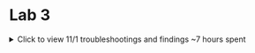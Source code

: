 # Lab 3
<details>
<summary>
Click to view 11/1 troubleshootings and findings ~7 hours spent
</summary>

# Lab Failure

## Summary Of Failure Documentation 11/1

  - Python Anaconda Integration into VSCode setup on my laptop
  - All required packages installed
  - Only jdcal worked, installed through default channel
  - Added conda-forge channel path, jdcal stopped working once supercede by forge jdcal
  - Tried multiple envs for different python versions, always "package name" module not found error
  - Future created environments automatically used forge channel when downloading packages, 
    - Hypothesis: jdcal will work once way to remove forge channel is found and default jdcal is used
  
  ## Git issue summary
  - Background: Git commands (ssh key) has never worked on my computer, regardless of windows version or factory resets
  - Problem: 
    - C:\Users\jjjay\OneDrive - stevens.edu\Semester 5 Courses\CPE 322\CPE-322>git pull
    - The authenticity of host 'github.com (140.82.112.4)' can't be established.
    - ED25519 key fingerprint is SHA256:+DiY3wvvV6TuJJhbpZisF/zLDA0zPMSvHdkr4UvCOqU.
    - This key is not known by any other names.
    - Are you sure you want to continue connecting (yes/no/[fingerprint])?
    - Host key verification failed.
    - fatal: Could not read from remote repository.

Please make sure you have the correct access rights
and the repository exists.
  - Problem Discovery:
  - Known:
    - Msys64 has its own home directory, the ssh key generated for msys64 only works when in /c/msys64/home/jjjay/.ssh
    - Git.bash automatically runs with msys64, cmd.exe runs exclusively through C:\Users\jjjay\.ssh
  
    ## Discovery:
    
    ### When generating RSA or ED25519 keys on my LAPTOP, msys64 and cmd environments ends in "jjjaylij@gmail.com" (laptop name is iLaptop)

    ### When generating RSA or ED25519 keys on my COMPUTER, msys64 ends in computer name "iPC" and cmd.exe ends in "jjjaylij@gmail.com"

    #### ONLY cmd.exe on LAPTOP's "git config --global --list" will produce the following:
    - user.name="JohnMFB"
    - user.email=jjjaylij@gmail.com
    - filter.lfs.clean=git-lfs clean -- %f
    - filter.lfs.smudge=git-lfs smudge -- %f
    - filter.lfs.process=git-lfs filter-process
    - filter.lfs.required=true

    ##### All LAPTOP msys64, COMPUTER msys64 and cmd.exe will produce only user.name="JohnMFB" and user.email=jjjaylij@gmail.com, exception is only cmd.exe on LAPTOP that matches online examples for git list
    
    - Error occurs regardless of ssh keygen method used for msys64 on computer, fingerprint works fine through cmd.exe generated ssh key in real home directory
    - Wanted to avoid copying id_rsa.pub from laptop onto pc, copying cmd.exe generated key to the msys64 ssh file location allows git to work for both environments, process repeated for laptop (working msys64 generated key copied onto original C:/ ssh key location for cmd.exe and is successful)
    - git now work on both computer and laptop allowing me to seamlessly work on both, github repo clone is located in my onedrive folder
      - teaching myself how ssh works better, thinking outside the box to find obscure error while doubting my doing correct ssh-key generation steps

    #### Writers Note

      - I have this problem where I would study material too closely and miss material I get tested on and haven't studied, little tiny steps I miss, its difficult for me to be prepared for the big picture or outside the box
      - This is not a problem I would have solved by understanding git setup steps or documentation or tutorials, I would have never guessed my Computer's Msys64 decided to give me a broken ssh-key, as far as my findings go
      - I have spent multiple semesters randomly trying to figure out how to get git to work on my computer, it gives me errors that nothing online tells me how to fix without regurgitating the same aggravating steps that have never worked

# Notes for future troubleshooting: 

## Only LAPTOP msys64 ssh generates demo, .bash_history .bash_logout, .bashrc, .gitconfig, .lesshst, .profile files. 

## Only PC windows home folder generates known_hosts files within "C:\Users\jjjay\ .ssh" regardless of environment used to clone (space because markdown formatting error) 

## Only LAPTOP msys64 home folder generates known_hosts file within "C:\msys64\home\jjjay\ .ssh

## Remember to overwrite updated known_hosts folder from active environment to other .ssh folder when cloning new github repos that add known_host fingerprints to avoid errors

## When copying ssh generated keys to different environment homes, "git config --global --list" will not transfer, remember to

### git config --global user.name "your username"

### git config --global user.email "your email"

# Original Lab Start from 11/1 morning

## VSCode Changes
- Downloaded VSCode Plugins
  - Python
  - Pylance
  - Jupyter
  - Jupyter Cell Tags
  - Jupyter Keymap
  - Jupyter Slide Show
  - Jupyter Notebook Renderers
  - Python Indent
- Env "myenv" created Python Version 3.10
- Ctrl + Shift + P -> "Selected Interpretor: python" could not show until myenv was created.
  - Use myenv for this project
    - Download Packages to "myenv"
      - jdcal
      - astral
      - geopy
      - psutil
## Start

![Alt text](https://github.com/JohnMFB/CPE-322/blob/main/Assets/Lab_3.png)

### Python Integration Startup

<img width="388" alt="image" src="https://github.com/JohnMFB/CPE-322/assets/122575719/7cb49473-3f4b-4b8d-8352-4a1affe8d79f">

<img width="382" alt="image" src="https://github.com/JohnMFB/CPE-322/assets/122575719/510532cc-09af-4f6a-99c2-f8df59001217">

### jdcal install to myenv

<img width="527" alt="image" src="https://github.com/JohnMFB/CPE-322/assets/122575719/f4342401-716a-4c6d-8d8c-699e069e32ee">

## Conda-Forge Community Channel contains Astral, Geopy, and Psutil

### Adding Conda-Forge and Installing Astral

<img width="575" alt="image" src="https://github.com/JohnMFB/CPE-322/assets/122575719/4798e161-10fe-4762-80af-6112dfa82874">

<img width="212" alt="image" src="https://github.com/JohnMFB/CPE-322/assets/122575719/94aed93b-3d1d-46bb-a0a6-2c7b8a5c8060">

### Installing Geopy

<img width="525" alt="image" src="https://github.com/JohnMFB/CPE-322/assets/122575719/5c1486e2-35f3-4c16-a70e-64406673a4df">

### Installing Psutil

<img width="521" alt="image" src="https://github.com/JohnMFB/CPE-322/assets/122575719/4e69189b-7805-4bdb-9bab-7c8458ae6f8a">

# Lab Start

## Jdcal Failure, reinstalling, SUPERSEDED by higher priority conda-forge channel

<img width="579" alt="image" src="https://github.com/JohnMFB/CPE-322/assets/122575719/abcb8624-f23f-44e9-a20e-7290c5d06705">

###Jdcal second failure

<img width="580" alt="image" src="https://github.com/JohnMFB/CPE-322/assets/122575719/1e5374a5-8f3d-4c33-ad50-724f8d2b2857">

### Fix (myenv needs to be activated manually, not just through activating the interpreter)

<img width="589" alt="image" src="https://github.com/JohnMFB/CPE-322/assets/122575719/3ab25e7e-f5b7-40a5-a3b5-c020c79b5944">

<img width="581" alt="image" src="https://github.com/JohnMFB/CPE-322/assets/122575719/0e61dd7f-a809-4177-a10f-1986d856751d">

<img width="579" alt="image" src="https://github.com/JohnMFB/CPE-322/assets/122575719/777c4094-549d-4b5c-9326-4ce7b43bc2ca">

<img width="591" alt="image" src="https://github.com/JohnMFB/CPE-322/assets/122575719/b28cda6a-149e-49bd-89d0-144f8d541f60">

### 'pytz' module not found at 'python3 sun.py 'New York'

<img width="594" alt="image" src="https://github.com/JohnMFB/CPE-322/assets/122575719/50c57331-72ca-45b3-8782-644ac9a8ea7d">

### pytz installed

<img width="581" alt="image" src="https://github.com/JohnMFB/CPE-322/assets/122575719/0382ebed-5d03-4d70-b592-0b150e4bddbb">

### pytz failed: perform 'conda update -n base -c defaults conda'

<details>
  <summary>Click to View Image</summary>
  <img width="593" alt="image" src="https://github.com/JohnMFB/CPE-322/assets/122575719/8eda47a3-5b63-4dc0-9714-7b69de6bc1f4">
  <img width="598" alt="image" src="https://github.com/JohnMFB/CPE-322/assets/122575719/cb9a3d2b-60a8-46e7-8e74-c3a76078e0f8">
  <img width="592" alt="image" src="https://github.com/JohnMFB/CPE-322/assets/122575719/9af4c9bf-1e5b-4900-b386-ed567e4902a8">
  <img width="599" alt="image" src="https://github.com/JohnMFB/CPE-322/assets/122575719/269ae602-b46e-452e-b68c-d98dc00f57ee">
</details>

### pytz failed: perform 'conda update --all' in current myenv env

<details>
  <summary> Click to View Image</summary>
  <img width="591" alt="image" src="https://github.com/JohnMFB/CPE-322/assets/122575719/a293815e-602e-4615-8fcb-a4450150f58c">
  <img width="594" alt="image" src="https://github.com/JohnMFB/CPE-322/assets/122575719/d0d58ea1-bc3d-4b7c-ba23-5f218325ef10">
  <img width="203" alt="image" src="https://github.com/JohnMFB/CPE-322/assets/122575719/7864418e-9458-488d-ba70-89d0437bb20d">
</details>

### pytz failed: all updates were still successful

<img width="588" alt="image" src="https://github.com/JohnMFB/CPE-322/assets/122575719/2677a4bb-aaab-4bc5-9f17-d080636c8a53">

#### Note: All commands stopped working for previous steps

#### All required packages are already installed but cannot be accessed anymore

<img width="592" alt="image" src="https://github.com/JohnMFB/CPE-322/assets/122575719/2ed20dba-3d6c-47ff-884f-46513c64cb53">

#### Results reflected within Anaconda

<img width="652" alt="image" src="https://github.com/JohnMFB/CPE-322/assets/122575719/392af139-aa4f-4f59-8b5e-168c11ad4f9a">
<img width="653" alt="image" src="https://github.com/JohnMFB/CPE-322/assets/122575719/0335cc24-9d3c-4b5e-84c2-bbaeea7e3741">
<img width="655" alt="image" src="https://github.com/JohnMFB/CPE-322/assets/122575719/24f025e4-a758-4be1-aa02-21df4ebcdda4">
<img width="653" alt="image" src="https://github.com/JohnMFB/CPE-322/assets/122575719/8b1db170-961e-44cb-86a5-37717e3d6f3d">
<img width="654" alt="image" src="https://github.com/JohnMFB/CPE-322/assets/122575719/7699a9ea-53a0-44cb-97ab-c5feb6d03a3b">

## Retry in 'newenv' python 3.8

<img width="580" alt="image" src="https://github.com/JohnMFB/CPE-322/assets/122575719/8d96bd97-1307-4be0-961e-68f404372160">
<img width="597" alt="image" src="https://github.com/JohnMFB/CPE-322/assets/122575719/9bacfef8-c3b8-4c66-ac8d-5f39613f9b39">
<img width="584" alt="image" src="https://github.com/JohnMFB/CPE-322/assets/122575719/0d38026d-0b3f-43df-b754-455a12cb6443">
<img width="580" alt="image" src="https://github.com/JohnMFB/CPE-322/assets/122575719/ac638ca7-feac-4a3c-9f0a-0d681cfce520">

# Failure in new environment, listed packages present

<img width="590" alt="image" src="https://github.com/JohnMFB/CPE-322/assets/122575719/0489fe87-1b48-47a0-8bd7-479a7edd3218">

## Retry in 'latestenv' python latest version 3.12.0

<img width="593" alt="image" src="https://github.com/JohnMFB/CPE-322/assets/122575719/51cdff85-ad01-4a64-a8d6-d3bc9cb7978d">

## Fail

<img width="594" alt="image" src="https://github.com/JohnMFB/CPE-322/assets/122575719/f7b954f0-ca41-4345-bfdf-00118001988e">

</details>
